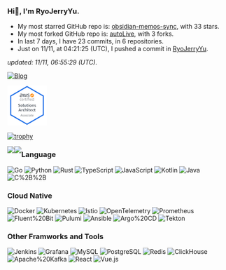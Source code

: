
### Hi👋, I'm RyoJerryYu. 

- My most starred GitHub repo is: [obsidian-memos-sync](https://github.com/RyoJerryYu/obsidian-memos-sync), with 33 stars.
- My most forked GitHub repo is: [autoLive](https://github.com/RyoJerryYu/autoLive), with 3 forks.
- In last 7 days, I have 23 commits, in 6 repositories.
- Just on 11/11, at 04:21:25 (UTC), I pushed a commit in [RyoJerryYu](https://github.com/RyoJerryYu/RyoJerryYu).

*updated: 11/11, 06:55:29 (UTC).*

[![Blog](https://img.shields.io/badge/-->-Click%20Here%20To%20Visit%20My%20Blog-18244a?style=for-the-badge&labelColor=4bbed5)](https://blog.ryo-okami.xyz/)

[![AWS Certified Solutions Architect – Associate](assets/aws-certified-solutions-architect-associate.png)](https://www.credly.com/badges/b73ee111-8813-418a-b0e5-e8db234bbef9/public_url)

[![trophy](https://github-profile-trophy.vercel.app/?username=RyoJerryYu&theme=tokyonight)](https://github.com/ryo-ma/github-profile-trophy)

<p align="left">
<img align="left" src="https://github-readme-stats.vercel.app/api/top-langs/?username=RyoJerryYu&layout=compact&show_icons=true&theme=tokyonight&card_width=445&langs_count=10&exclude_repo=RyoJerryYu.GitHub.io&hide=HTML,CSS"/>
  
  
<img align="left" src="https://github-readme-stats.vercel.app/api?username=RyoJerryYu&show_icons=true&theme=tokyonight"/>
</p>

### Language

![Go](https://img.shields.io/badge/-Go-1a1b27?style=flat-square&logo=go&logoColor=70a5fd)
![Python](https://img.shields.io/badge/-Python-1a1b27?style=flat-square&logo=python&logoColor=70a5fd)
![Rust](https://img.shields.io/badge/-Rust-1a1b27?style=flat-square&logo=rust&logoColor=70a5fd)
![TypeScript](https://img.shields.io/badge/-TypeScript-1a1b27?style=flat-square&logo=TypeScript&logoColor=70a5fd)
![JavaScript](https://img.shields.io/badge/-JavaScript-1a1b27?style=flat-square&logo=JavaScript&logoColor=70a5fd)
![Kotlin](https://img.shields.io/badge/-Kotlin-1a1b27?style=flat-square&logo=Kotlin&logoColor=70a5fd)
![Java](https://img.shields.io/badge/-Java-1a1b27?style=flat-square&logo=Java&logoColor=70a5fd)
![C%2B%2B](https://img.shields.io/badge/-C%2B%2B-1a1b27?style=flat-square&logo=cplusplus&logoColor=70a5fd)


### Cloud Native

![Docker](https://img.shields.io/badge/-Docker-1a1b27?style=flat-square&logo=Docker&logoColor=70a5fd)
![Kubernetes](https://img.shields.io/badge/-Kubernetes-1a1b27?style=flat-square&logo=Kubernetes&logoColor=70a5fd)
![Istio](https://img.shields.io/badge/-Istio-1a1b27?style=flat-square&logo=istio&logoColor=70a5fd)
![OpenTelemetry](https://img.shields.io/badge/-OpenTelemetry-1a1b27?style=flat-square&logo=OpenTelemetry&logoColor=70a5fd)
![Prometheus](https://img.shields.io/badge/-Prometheus-1a1b27?style=flat-square&logo=Prometheus&logoColor=70a5fd)
![Fluent%20Bit](https://img.shields.io/badge/-Fluent%20Bit-1a1b27?style=flat-square&logo=fluentbit&logoColor=70a5fd)
![Pulumi](https://img.shields.io/badge/-Pulumi-1a1b27?style=flat-square&logo=Pulumi&logoColor=70a5fd)
![Ansible](https://img.shields.io/badge/-Ansible-1a1b27?style=flat-square&logo=Ansible&logoColor=70a5fd)
![Argo%20CD](https://img.shields.io/badge/-Argo%20CD-1a1b27?style=flat-square&logo=argo&logoColor=70a5fd)
![Tekton](https://img.shields.io/badge/-Tekton-1a1b27?style=flat-square&logo=tekton&logoColor=70a5fd)


### Other Framworks and Tools

![Jenkins](https://img.shields.io/badge/-Jenkins-1a1b27?style=flat-square&logo=Jenkins&logoColor=70a5fd)
![Grafana](https://img.shields.io/badge/-Grafana-1a1b27?style=flat-square&logo=grafana&logoColor=70a5fd)
![MySQL](https://img.shields.io/badge/-MySQL-1a1b27?style=flat-square&logo=MySQL&logoColor=70a5fd)
![PostgreSQL](https://img.shields.io/badge/-PostgreSQL-1a1b27?style=flat-square&logo=postgresql&logoColor=70a5fd)
![Redis](https://img.shields.io/badge/-Redis-1a1b27?style=flat-square&logo=Redis&logoColor=70a5fd)
![ClickHouse](https://img.shields.io/badge/-ClickHouse-1a1b27?style=flat-square&logo=clickhouse&logoColor=70a5fd)
![Apache%20Kafka](https://img.shields.io/badge/-Apache%20Kafka-1a1b27?style=flat-square&logo=apachekafka&logoColor=70a5fd)
![React](https://img.shields.io/badge/-React-1a1b27?style=flat-square&logo=React&logoColor=70a5fd)
![Vue.js](https://img.shields.io/badge/-Vue.js-1a1b27?style=flat-square&logo=vue.js&logoColor=70a5fd)

  
<!--
**RyoJerryYu/RyoJerryYu** is a ✨ _special_ ✨ repository because its `README.md` (this file) appears on your GitHub profile.

Here are some ideas to get you started:

- 🔭 I’m currently working on ...
- 🌱 I’m currently learning ...
- 👯 I’m looking to collaborate on ...
- 🤔 I’m looking for help with ...
- 💬 Ask me about ...
- 📫 How to reach me: ...
- 😄 Pronouns: ...
- ⚡ Fun fact: ...
-->